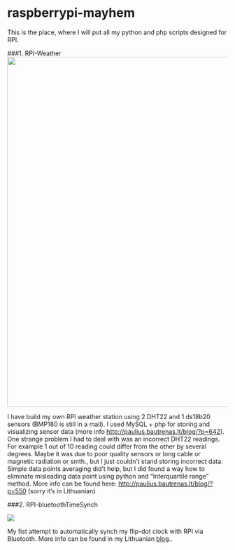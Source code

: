 # raspberrypi-mayhem
This is the place, where I will put all my python and php scripts designed for RPI.

###1. RPI-Weather
<img src="http://paulius.bautrenas.lt/blog/wp-content/uploads/2015/02/highcarts1.png" width="800">


I have build my own RPI weather station using 2 DHT22 and 1 ds18b20 sensors (BMP180 is still in a mail). I used MySQL + php for storing and visualizing sensor data (more info http://paulius.bautrenas.lt/blog/?p=642). One strange problem I had to deal with was an incorrect DHT22 readings. For example 1 out of 10 reading could differ from the other by several degrees. Maybe it was due to poor quality sensors or long cable or magnetic radiation or smth., but I just couldn’t stand storing incorrect data. Simple data points averaging did’t help, but I did found a way how to eliminate misleading data point using python and “Interquartile range” method. More info can be found here: http://paulius.bautrenas.lt/blog/?p=550 (sorry it’s in Lithuanian)


###2. RPI-bluetoothTimeSynch

![](http://paulius.bautrenas.lt/blog/wp-content/uploads/2015/04/flip-dot-clock-synch.png)

My fist attempt to automatically synch my flip-dot clock with RPI via Bluetooth. More info can be found in my Lithuanian [blog](http://paulius.bautrenas.lt/blog/?p=750)..
